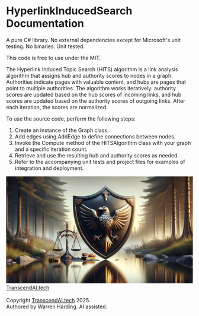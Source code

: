 
# HyperlinkInducedSearch Documentation

A pure C# library. No external dependencies except for Microsoft's unit testing. No binaries. Unit tested.

This code is free to use under the MIT.

The Hyperlink Induced Topic Search (HITS) algorithm is a link analysis algorithm that assigns hub and authority scores to nodes in a graph. Authorities indicate pages with valuable content, and hubs are pages that point to multiple authorities. The algorithm works iteratively: authority scores are updated based on the hub scores of incoming links, and hub scores are updated based on the authority scores of outgoing links. After each iteration, the scores are normalized.

To use the source code, perform the following steps:
1. Create an instance of the Graph class.
2. Add edges using AddEdge to define connections between nodes.
3. Invoke the Compute method of the HITSAlgorithm class with your graph and a specific iteration count.
4. Retrieve and use the resulting hub and authority scores as needed.
5. Refer to the accompanying unit tests and project files for examples of integration and deployment.

![AI Image](aiimage.jpg)
[TranscendAI.tech](https://TranscendAI.tech)<br>
<br>
Copyright [TranscendAI.tech](https://TranscendAI.tech) 2025.</br>
Authored by Warren Harding. AI assisted.</br>
